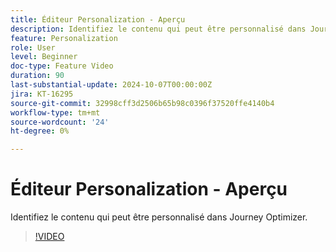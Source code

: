 ```yaml
---
title: Éditeur Personalization - Aperçu
description: Identifiez le contenu qui peut être personnalisé dans Journey Optimizer.
feature: Personalization
role: User
level: Beginner
doc-type: Feature Video
duration: 90
last-substantial-update: 2024-10-07T00:00:00Z
jira: KT-16295
source-git-commit: 32998cff3d2506b65b98c0396f37520ffe4140b4
workflow-type: tm+mt
source-wordcount: '24'
ht-degree: 0%

---
```



# Éditeur Personalization - Aperçu

Identifiez le contenu qui peut être personnalisé dans Journey Optimizer.

>[!VIDEO](https://video.tv.adobe.com/v/3434964/?learn=on)
